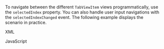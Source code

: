 To navigate between the different `TabViewItem` views programmatically, use the `selectedIndex` property. You can also handle user input navigations with the `selectedIndexChanged` event. The following example displays the scenario in practice.

XML
<snippet id='tab-view-navigation-xml'/>

JavaScript
<snippet id='tab-view-navigation-code'/>

